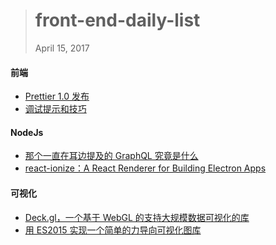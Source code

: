 
> # front-end-daily-list
> April 15, 2017

#### 前端
* [Prettier 1.0 发布](http://t.cn/RXbun5Y)
* [调试提示和技巧](http://t.cn/RXbutAm)

#### NodeJs
* [那个一直在耳边提及的 GraphQL 究竟是什么](http://t.cn/RXbu0yx)
* [react-ionize：A React Renderer for Building Electron Apps](http://t.cn/RXLFoTe)

#### 可视化
* [Deck.gl，一个基于 WebGL 的支持大规模数据可视化的库](https://uber.github.io/deck.gl/#/)
* [用 ES2015 实现一个简单的力导向可视化图库](http://t.cn/RXbmfNj)

